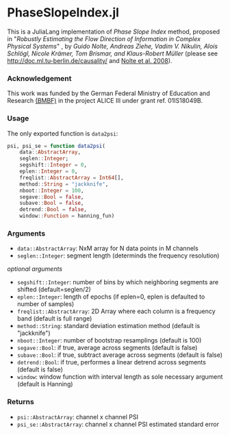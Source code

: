 # PhaseSlopeIndex.jl

This is a JuliaLang implementation of *Phase Slope Index* method, proposed in "*Robustly Estimating the Flow Direction of Information in Complex Physical Systems*" , by *Guido Nolte, Andreas Ziehe, Vadim V. Nikulin, Alois Schlögl, Nicole Krämer, Tom Brismar, and Klaus-Robert Müller* (please see http://doc.ml.tu-berlin.de/causality/ and [Nolte et al. 2008](http://link.aps.org/abstract/PRL/v100/e234101)).

### Acknowledgement
This work was funded by the German Federal Ministry of Education and Research [(BMBF)](https://www.bmbf.de/) in the project ALICE III under grant ref. 01IS18049B.

### Usage

The only exported function is `data2psi`:

```julia
psi, psi_se = function data2psi(
    data::AbstractArray,
    seglen::Integer;
    segshift::Integer = 0,
    eplen::Integer = 0,
    freqlist::AbstractArray = Int64[],
    method::String = "jackknife",
    nboot::Integer = 100,
    segave::Bool = false,
    subave::Bool = false,
    detrend::Bool = false,
    window::Function = hanning_fun)
```

### Arguments
- `data::AbstractArray`: NxM array for N data points in M channels
- `seglen::Integer`: segment length (determinds the frequency resolution)

*optional arguments*
- `segshift::Integer`: number of bins by which neighboring segments are shifted (default=seglen/2)
- `eplen::Integer`: length of epochs (if eplen=0, eplen is defaulted to number of samples)
- `freqlist::AbstractArray`: 2D Array where each column is a frequency band (default is full range)
- `method::String`: standard deviation estimation method (default is "jackknife")
- `nboot::Integer`: number of bootstrap resamplings (default is 100)
- `segave::Bool`: if true, average across segments (default is false)
- `subave::Bool`: if true, subtract average across segments (default is false)
- `detrend::Bool`: if true, performes a linear detrend across segments (default is false)
- `window`: window function with interval length as sole necessary argument (default is Hanning)

### Returns
- `psi::AbstractArray`: channel x channel PSI
- `psi_se::AbstractArray`: channel x channel PSI estimated standard error

